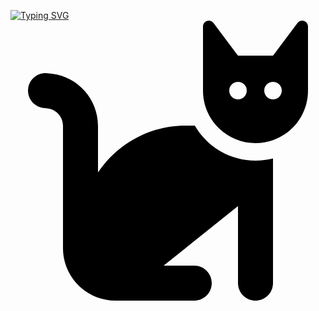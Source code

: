 
[![Typing SVG](https://readme-typing-svg.herokuapp.com?font=Fira+Code&size=24&duration=3999&pause=900&color=FF0073&background=FF007324&multiline=true&width=450&height=60&lines=Another+github+with+code+%3AP)]()
<svg xmlns="http://www.w3.org/2000/svg" viewBox="0 0 576 512"><!--! Font Awesome Pro 6.4.0 by @fontawesome - https://fontawesome.com License - https://fontawesome.com/license (Commercial License) Copyright 2023 Fonticons, Inc. --><path d="M320 192h17.1c22.1 38.3 63.5 64 110.9 64c11 0 21.8-1.4 32-4v4 32V480c0 17.7-14.3 32-32 32s-32-14.3-32-32V339.2L280 448h56c17.7 0 32 14.3 32 32s-14.3 32-32 32H192c-53 0-96-43-96-96V192.5c0-16.1-12-29.8-28-31.8l-7.9-1c-17.5-2.2-30-18.2-27.8-35.7s18.2-30 35.7-27.8l7.9 1c48 6 84.1 46.8 84.1 95.3v85.3c34.4-51.7 93.2-85.8 160-85.8zm160 26.5v0c-10 3.5-20.8 5.5-32 5.5c-28.4 0-54-12.4-71.6-32h0c-3.7-4.1-7-8.5-9.9-13.2C357.3 164 352 146.6 352 128v0V32 12 10.7C352 4.8 356.7 .1 362.6 0h.2c3.3 0 6.4 1.6 8.4 4.2l0 .1L384 21.3l27.2 36.3L416 64h64l4.8-6.4L512 21.3 524.8 4.3l0-.1c2-2.6 5.1-4.2 8.4-4.2h.2C539.3 .1 544 4.8 544 10.7V12 32v96c0 17.3-4.6 33.6-12.6 47.6c-11.3 19.8-29.6 35.2-51.4 42.9zM432 128a16 16 0 1 0 -32 0 16 16 0 1 0 32 0zm48 16a16 16 0 1 0 0-32 16 16 0 1 0 0 32z"/></svg>
